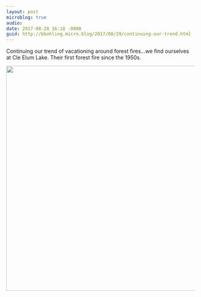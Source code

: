```yaml
---
layout: post
microblog: true
audio: 
date: 2017-08-28 16:18 -0800
guid: http://bbohling.micro.blog/2017/08/29/continuing-our-trend.html
---
```

Continuing our trend of vacationing around forest fires...we find ourselves at Cle Elum Lake. Their first forest fire since the 1950s.

<img src="http://bbohling.micro.blog/uploads/2017/19fcee494e.jpg" width="600" height="600" />
